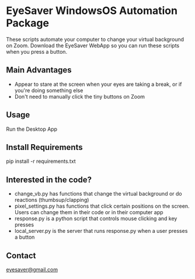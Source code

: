 # EyeSaver WindowsOS Automation Package

These scripts automate your computer to change your virtual background on Zoom. Download the EyeSaver WebApp so you can run these scripts when you press a button.

Main Advantages
---------------
- Appear to stare at the screen when your eyes are taking a break, or if you're doing something else
- Don't need to manually click the tiny buttons on Zoom

Usage
---------------
Run the Desktop App

Install Requirements
---------------
pip install -r requirements.txt

Interested in the code?
---------------
- change_vb.py has functions that change the virtual background or do reactions (thumbsup/clapping)
- pixel_settings.py has functions that click certain positions on the screen. Users can change them in their code or in their computer app
- response.py is a python script that controls mouse clicking and key presses
- local_server.py is the server that runs response.py when a user presses a button

Contact
---------------
eyesaver@gmail.com

